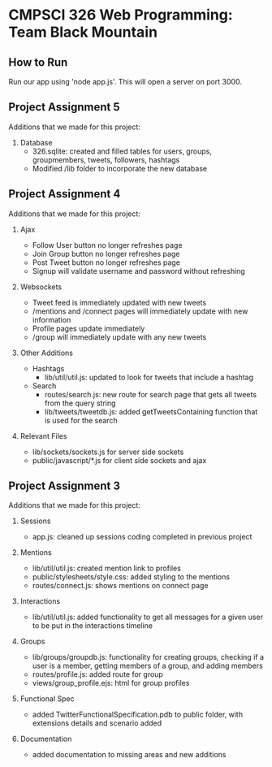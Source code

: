 # CMPSCI 326 Web Programming: Team Black Mountain

## How to Run
Run our app using 'node app.js'. This will open a server on port 3000.

## Project Assignment 5
Additions that we made for this project:

1. Database
   - 326.sqlite: created and filled tables for users, groups, groupmembers, tweets, followers, hashtags
   - Modified /lib folder to incorporate the new database

## Project Assignment 4
Additions that we made for this project:

1. Ajax
   - Follow User button no longer refreshes page
   - Join Group button no longer refreshes page
   - Post Tweet button no longer refreshes page
   - Signup will validate username and password without refreshing

2. Websockets
   - Tweet feed is immediately updated with new tweets
   - /mentions and /connect pages will immediately update with new information
   - Profile pages update immediately
   - /group will immediately update with any new tweets

3. Other Additions
   - Hashtags
      - lib/util/util.js: updated to look for tweets that include a hashtag
   - Search 
      - routes/search.js: new route for search page that gets all tweets from the query string
      - lib/tweets/tweetdb.js: added getTweetsContaining function that is used for the search

4. Relevant Files
   - lib/sockets/sockets.js for server side sockets
   - public/javascript/*.js for client side sockets and ajax

## Project Assignment 3
Additions that we made for this project:

1. Sessions
   - app.js: cleaned up sessions coding completed in previous project

2. Mentions
   - lib/util/util.js: created mention link to profiles
   - public/stylesheets/style.css: added styling to the mentions
   - routes/connect.js: shows mentions on connect page

3. Interactions
   - lib/util/util.js: added functionality to get all messages for a given user to be put in the interactions timeline

4. Groups
   - lib/groups/groupdb.js: functionality for creating groups, checking if a user is a member, getting members of a group, and adding members
   - routes/profile.js: added route for group 
   - views/group_profile.ejs: html for group profiles

5. Functional Spec
   - added TwitterFunctionalSpecification.pdb to public folder, with extensions details and scenario added

6. Documentation
   - added documentation to missing areas and new additions
